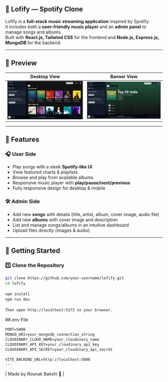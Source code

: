 ## 🎵 Lofify — Spotify Clone 

Lofify is a **full-stack music streaming application** inspired by Spotify.  
It includes both a **user-friendly music player** and an **admin panel** to manage songs and albums.  
Built with **React.js, Tailwind CSS** for the frontend and **Node.js, Express.js, MongoDB** for the backend.

---

## 📸 Preview

| Desktop View | Banner View |
|--------------|-------------|
| ![Desktop Preview](Client/screenshots/LofifyHome.png) | ![Desktop Preview](Client/screenshots/LofifyBanner.png) |


---

## 🚀 Features

### **🎧 User Side**
- Play songs with a sleek **Spotify-like UI**
- View featured charts & playlists
- Browse and play from available albums
- Responsive music player with **play/pause/next/previous**
- Fully responsive design for desktop & mobile

### **🛠 Admin Side**
- Add new **songs** with details (title, artist, album, cover image, audio file)
- Add new **albums** with cover image and description
- List and manage songs/albums in an intuitive dashboard
- Upload files directly (images & audio)

---

## 🚀 Getting Started

### 1️⃣ Clone the Repository
```bash
git clone https://github.com/your-username/lofify.git
cd lofify

npm install
npm run dev

Then open http://localhost:5173 in your browser.
```

##.env File
```
PORT=5000
MONGO_URI=your_mongodb_connection_string
CLOUDINARY_CLOUD_NAME=your_cloudinary_name
CLOUDINARY_API_KEY=your_cloudinary_api_key
CLOUDINARY_API_SECRET=your_cloudinary_api_secret

VITE_BACKEND_URL=http://localhost:5000
---
```

| Made by Rounak Bakshi 💙 |


